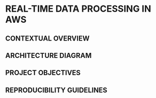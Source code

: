 # REAL-TIME DATA PROCESSING IN AWS

## CONTEXTUAL OVERVIEW

## ARCHITECTURE DIAGRAM

## PROJECT OBJECTIVES

## REPRODUCIBILITY GUIDELINES
